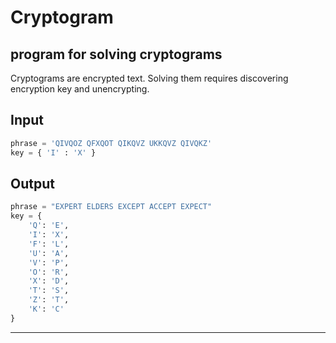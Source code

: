 # Cryptogram #

## program for solving cryptograms ##

Cryptograms are encrypted text. Solving them requires discovering encryption key and unencrypting.

## Input ##

```python
phrase = 'QIVQOZ QFXQOT QIKQVZ UKKQVZ QIVQKZ'
key = { 'I' : 'X' }
```

## Output ##

```python
phrase = "EXPERT ELDERS EXCEPT ACCEPT EXPECT"
key = {
    'Q': 'E',
    'I': 'X',
    'F': 'L',
    'U': 'A',
    'V': 'P',
    'O': 'R',
    'X': 'D',
    'T': 'S',
    'Z': 'T',
    'K': 'C'
}
```

----
